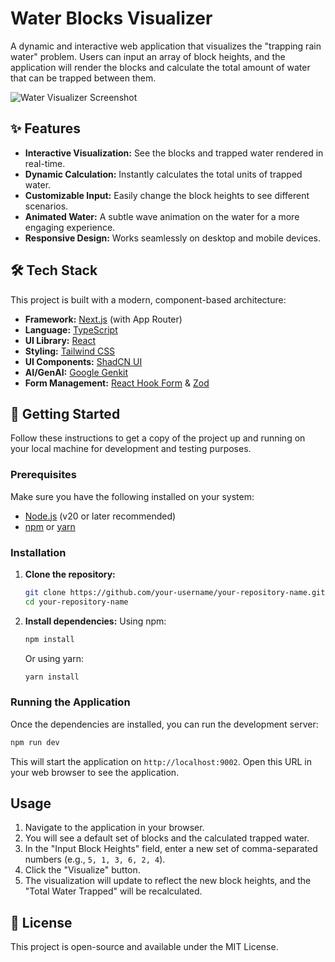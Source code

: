 # Water Blocks Visualizer

A dynamic and interactive web application that visualizes the "trapping rain water" problem. Users can input an array of block heights, and the application will render the blocks and calculate the total amount of water that can be trapped between them.

![Water Visualizer Screenshot](https://placehold.co/800x450.png?text=App+Screenshot)

## ✨ Features

- **Interactive Visualization:** See the blocks and trapped water rendered in real-time.
- **Dynamic Calculation:** Instantly calculates the total units of trapped water.
- **Customizable Input:** Easily change the block heights to see different scenarios.
- **Animated Water:** A subtle wave animation on the water for a more engaging experience.
- **Responsive Design:** Works seamlessly on desktop and mobile devices.

## 🛠️ Tech Stack

This project is built with a modern, component-based architecture:

- **Framework:** [Next.js](https://nextjs.org/) (with App Router)
- **Language:** [TypeScript](https://www.typescriptlang.org/)
- **UI Library:** [React](https://reactjs.org/)
- **Styling:** [Tailwind CSS](https://tailwindcss.com/)
- **UI Components:** [ShadCN UI](https://ui.shadcn.com/)
- **AI/GenAI:** [Google Genkit](https://firebase.google.com/docs/genkit)
- **Form Management:** [React Hook Form](https://react-hook-form.com/) & [Zod](https://zod.dev/)

## 🚀 Getting Started

Follow these instructions to get a copy of the project up and running on your local machine for development and testing purposes.

### Prerequisites

Make sure you have the following installed on your system:

- [Node.js](https://nodejs.org/en/) (v20 or later recommended)
- [npm](https://www.npmjs.com/) or [yarn](https://yarnpkg.com/)

### Installation

1.  **Clone the repository:**
    ```bash
    git clone https://github.com/your-username/your-repository-name.git
    cd your-repository-name
    ```

2.  **Install dependencies:**
    Using npm:
    ```bash
    npm install
    ```
    Or using yarn:
    ```bash
    yarn install
    ```

### Running the Application

Once the dependencies are installed, you can run the development server:

```bash
npm run dev
```

This will start the application on `http://localhost:9002`. Open this URL in your web browser to see the application.

## Usage

1.  Navigate to the application in your browser.
2.  You will see a default set of blocks and the calculated trapped water.
3.  In the "Input Block Heights" field, enter a new set of comma-separated numbers (e.g., `5, 1, 3, 6, 2, 4`).
4.  Click the "Visualize" button.
5.  The visualization will update to reflect the new block heights, and the "Total Water Trapped" will be recalculated.

## 📄 License

This project is open-source and available under the MIT License.
